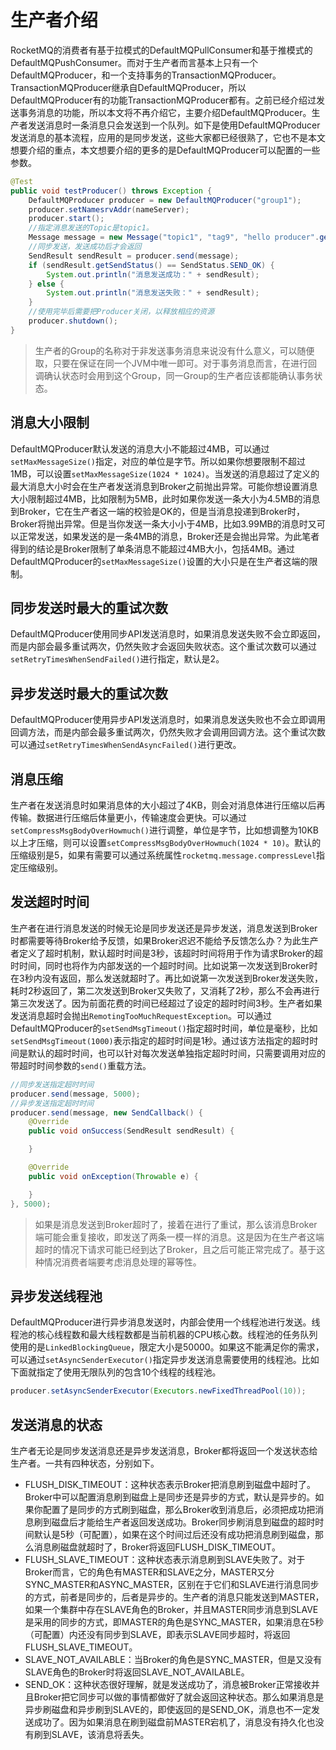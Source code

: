# 生产者介绍

RocketMQ的消费者有基于拉模式的DefaultMQPullConsumer和基于推模式的DefaultMQPushConsumer。而对于生产者而言基本上只有一个DefaultMQProducer，和一个支持事务的TransactionMQProducer。TransactionMQProducer继承自DefaultMQProducer，所以DefaultMQProducer有的功能TransactionMQProducer都有。之前已经介绍过发送事务消息的功能，所以本文将不再介绍它，主要介绍DefaultMQProducer。生产者发送消息时一条消息只会发送到一个队列。如下是使用DefaultMQProducer发送消息的基本流程，应用的是同步发送，这些大家都已经很熟了，它也不是本文想要介绍的重点，本文想要介绍的更多的是DefaultMQProducer可以配置的一些参数。

```java
@Test
public void testProducer() throws Exception {
    DefaultMQProducer producer = new DefaultMQProducer("group1");
    producer.setNamesrvAddr(nameServer);
    producer.start();
    //指定消息发送的Topic是topic1。
    Message message = new Message("topic1", "tag9", "hello producer".getBytes());
    //同步发送，发送成功后才会返回
    SendResult sendResult = producer.send(message);
    if (sendResult.getSendStatus() == SendStatus.SEND_OK) {
        System.out.println("消息发送成功：" + sendResult);
    } else {
        System.out.println("消息发送失败：" + sendResult);
    }
    //使用完毕后需要把Producer关闭，以释放相应的资源
    producer.shutdown();
}
```

> 生产者的Group的名称对于非发送事务消息来说没有什么意义，可以随便取，只要在保证在同一个JVM中唯一即可。对于事务消息而言，在进行回调确认状态时会用到这个Group，同一Group的生产者应该都能确认事务状态。

## 消息大小限制

DefaultMQProducer默认发送的消息大小不能超过4MB，可以通过`setMaxMessageSize()`指定，对应的单位是字节。所以如果你想要限制不超过1MB，可以设置`setMaxMessageSize(1024 * 1024)`。当发送的消息超过了定义的最大消息大小时会在生产者发送消息到Broker之前抛出异常。可能你想设置消息大小限制超过4MB，比如限制为5MB，此时如果你发送一条大小为4.5MB的消息到Broker，它在生产者这一端的校验是OK的，但是当消息投递到Broker时，Broker将抛出异常。但是当你发送一条大小小于4MB，比如3.99MB的消息时又可以正常发送，如果发送的是一条4MB的消息，Broker还是会抛出异常。为此笔者得到的结论是Broker限制了单条消息不能超过4MB大小，包括4MB。通过DefaultMQProducer的`setMaxMessageSize()`设置的大小只是在生产者这端的限制。

## 同步发送时最大的重试次数

DefaultMQProducer使用同步API发送消息时，如果消息发送失败不会立即返回，而是内部会最多重试两次，仍然失败才会返回失败状态。这个重试次数可以通过`setRetryTimesWhenSendFailed()`进行指定，默认是2。

## 异步发送时最大的重试次数

DefaultMQProducer使用异步API发送消息时，如果消息发送失败也不会立即调用回调方法，而是内部会最多重试两次，仍然失败才会调用回调方法。这个重试次数可以通过`setRetryTimesWhenSendAsyncFailed()`进行更改。

## 消息压缩

生产者在发送消息时如果消息体的大小超过了4KB，则会对消息体进行压缩以后再传输。数据进行压缩后体量更小，传输速度会更快。可以通过`setCompressMsgBodyOverHowmuch()`进行调整，单位是字节，比如想调整为10KB以上才压缩，则可以设置`setCompressMsgBodyOverHowmuch(1024 * 10)`。默认的压缩级别是5，如果有需要可以通过系统属性`rocketmq.message.compressLevel`指定压缩级别。

## 发送超时时间

生产者在进行消息发送的时候无论是同步发送还是异步发送，消息发送到Broker时都需要等待Broker给予反馈，如果Broker迟迟不能给予反馈怎么办？为此生产者定义了超时机制，默认超时时间是3秒，该超时时间将用于作为请求Broker的超时时间，同时也将作为内部发送的一个超时时间。比如说第一次发送到Broker时在3秒内没有返回，那么发送就超时了。再比如说第一次发送到Broker发送失败，耗时2秒返回了，第二次发送到Broker又失败了，又消耗了2秒，那么不会再进行第三次发送了。因为前面花费的时间已经超过了设定的超时时间3秒。生产者如果发送消息超时会抛出`RemotingTooMuchRequestException`。可以通过DefaultMQProducer的`setSendMsgTimeout()`指定超时时间，单位是毫秒，比如`setSendMsgTimeout(1000)`表示指定的超时时间是1秒。通过该方法指定的超时时间是默认的超时时间，也可以针对每次发送单独指定超时时间，只需要调用对应的带超时时间参数的`send()`重载方法。

```java
//同步发送指定超时时间
producer.send(message, 5000);
//异步发送指定超时时间
producer.send(message, new SendCallback() {
    @Override
    public void onSuccess(SendResult sendResult) {

    }

    @Override
    public void onException(Throwable e) {

    }
}, 5000);
```

> 如果是消息发送到Broker超时了，接着在进行了重试，那么该消息Broker端可能会重复接收，即发送了两条一模一样的消息。这是因为在生产者这端超时的情况下请求可能已经到达了Broker，且之后可能正常完成了。基于这种情况消费者端要考虑消息处理的幂等性。

## 异步发送线程池

DefaultMQProducer进行异步消息发送时，内部会使用一个线程池进行发送。线程池的核心线程数和最大线程数都是当前机器的CPU核心数。线程池的任务队列使用的是`LinkedBlockingQueue`，限定大小是50000。如果这不能满足你的需求，可以通过`setAsyncSenderExecutor()`指定异步发送消息需要使用的线程池。比如下面就指定了使用无限队列的包含10个线程的线程池。

```java
producer.setAsyncSenderExecutor(Executors.newFixedThreadPool(10));
```

## 发送消息的状态

生产者无论是同步发送消息还是异步发送消息，Broker都将返回一个发送状态给生产者。一共有四种状态，分别如下。

* FLUSH_DISK_TIMEOUT：这种状态表示Broker把消息刷到磁盘中超时了。Broker中可以配置消息刷到磁盘上是同步还是异步的方式，默认是异步的。如果你配置了是同步的方式刷到磁盘，那么Broker收到消息后，必须把成功把消息刷到磁盘后才能给生产者返回发送成功。Broker同步刷消息到磁盘的超时时间默认是5秒（可配置），如果在这个时间过后还没有成功把消息刷到磁盘，那么消息刷磁盘就超时了，Broker将返回FLUSH_DISK_TIMEOUT。
* FLUSH_SLAVE_TIMEOUT：这种状态表示消息刷到SLAVE失败了。对于Broker而言，它的角色有MASTER和SLAVE之分，MASTER又分SYNC_MASTER和ASYNC_MASTER，区别在于它们和SLAVE进行消息同步的方式，前者是同步的，后者是异步的。生产者的消息只能发送到MASTER，如果一个集群中存在SLAVE角色的Broker，并且MASTER同步消息到SLAVE是采用的同步的方式，即MASTER的角色是SYNC_MASTER，如果消息在5秒（可配置）内还没有同步到SLAVE，即表示SLAVE同步超时，将返回FLUSH_SLAVE_TIMEOUT。
* SLAVE_NOT_AVAILABLE：当Broker的角色是SYNC_MASTER，但是又没有SLAVE角色的Broker时将返回SLAVE_NOT_AVAILABLE。
* SEND_OK：这种状态很好理解，就是发送成功了，消息被Broker正常接收并且Broker把它同步可以做的事情都做好了就会返回这种状态。那么如果消息是异步刷磁盘和异步刷到SLAVE的，即使返回的是SEND_OK，消息也不一定发送成功了。因为如果消息在刷到磁盘前MASTER宕机了，消息没有持久化也没有刷到SLAVE，该消息将丢失。

